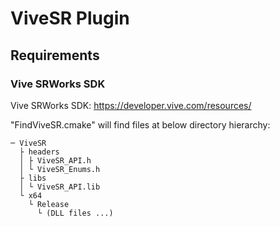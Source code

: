 # ViveSR Plugin

## Requirements
### Vive SRWorks SDK
Vive SRWorks SDK: https://developer.vive.com/resources/

"FindViveSR.cmake" will find files at below directory hierarchy:
```
─ ViveSR
  ├ headers
  │ ├ ViveSR_API.h
  │ └ ViveSR_Enums.h
  ├ libs
  │ └ ViveSR_API.lib
  └ x64
    └ Release
      └ (DLL files ...)
```
